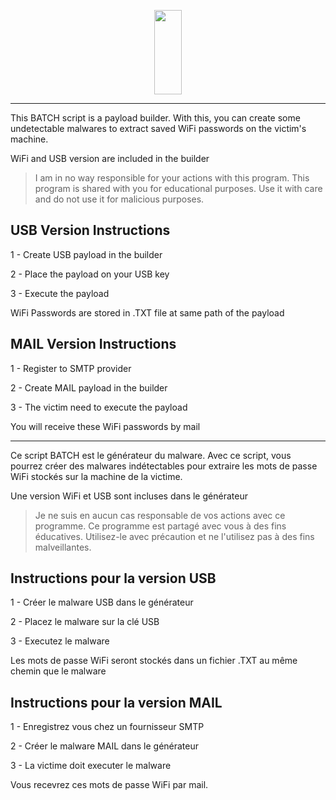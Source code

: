 <p align="center"><img src="https://user-images.githubusercontent.com/85078069/139530992-d2da14f2-dd15-4d60-821d-65333202f91e.png"height="135"width="44"/></p>

-------------------------------------------------------------------------------------

This BATCH script is a payload builder. With this, you can create some undetectable malwares to extract saved WiFi passwords on the victim's machine.

WiFi and USB version are included in the builder

> I am in no way responsible for your actions with this program. This program is shared with you for educational purposes. Use it with care and do not use it for malicious purposes.

## USB Version Instructions

1 - Create USB payload in the builder

2 - Place the payload on your USB key

3 - Execute the payload

WiFi Passwords are stored in .TXT file at same path of the payload

## MAIL Version Instructions

1 - Register to SMTP provider

2 - Create MAIL payload in the builder

3 - The victim need to execute the payload

You will receive these WiFi passwords by mail

-------------------------------------------------------------------------------------

Ce script BATCH est le générateur du malware. Avec ce script, vous pourrez créer des malwares indétectables pour extraire les mots de passe WiFi stockés sur la machine de la victime.

Une version WiFi et USB sont incluses dans le générateur

> Je ne suis en aucun cas responsable de vos actions avec ce programme. Ce programme est partagé avec vous à des fins éducatives. Utilisez-le avec précaution et ne l'utilisez pas à des fins malveillantes.

## Instructions pour la version USB

1 - Créer le malware USB dans le générateur

2 - Placez le malware sur la clé USB

3 - Executez le malware

Les mots de passe WiFi seront stockés dans un fichier .TXT au même chemin que le malware

## Instructions pour la version MAIL

1 - Enregistrez vous chez un fournisseur SMTP

2 - Créer le malware MAIL dans le générateur

3 - La victime doit executer le malware

Vous recevrez ces mots de passe WiFi par mail.
